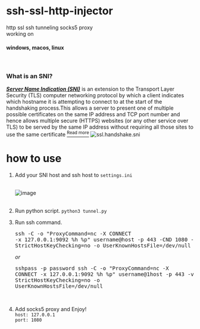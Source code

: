 # ssh-ssl-http-injector
http ssl ssh tunneling socks5 proxy<br>
working on <h4><b>windows, macos, linux</b></h4><br>

### What is an SNI?

[***Server Name Indication (SNI)***](https://en.wikipedia.org/wiki/Server_Name_Indication) is an extension to the Transport Layer Security (TLS) computer networking protocol by which a client indicates which hostname it is attempting to connect to at the start of the handshaking process.This allows a server to present one of multiple possible certificates on the same IP address and TCP port number and hence allows multiple secure (HTTPS) websites (or any other service over TLS) to be served by the same IP address without requiring all those sites to use the same certificate [<sup>Read more</sup>](https://en.wikipedia.org/wiki/Server_Name_Indication)
![ssl.handshake.sni](https://github.com/miyurudassanayake/ssh-ssl-http-injector-to-socks5/blob/main/Screenshot%20from%202022-12-12%2018-28-49.png)


# how to use
  1) Add your SNI host and ssh host to <code>settings.ini</code></li><br>
    ![image](https://user-images.githubusercontent.com/90369043/184321639-3340d961-8971-43ef-824e-3b47638251b2.png)<br><br>
  3) Run python script.
  <code>python3 tunnel.py</code>
  2) Run ssh command.<br>
    <pre>ssh -C -o "ProxyCommand=nc -X CONNECT -x 127.0.0.1:9092 %h %p" username@host -p 443 -CND 1080 -o StrictHostKeyChecking=no -o UserKnownHostsFile=/dev/null</pre>
  <i>or</i><br>
    <pre>sshpass -p password ssh -C -o "ProxyCommand=nc -X CONNECT -x 127.0.0.1:9092 %h %p" username@1host -p 443 -v -CND 1080 -o StrictHostKeyChecking=no -o UserKnownHostsFile=/dev/null</pre><br>

  3) Add socks5 proxy and Enjoy!<br>
  <code>host: 127.0.0.1</code><br>
  <code>port: 1080</code>
